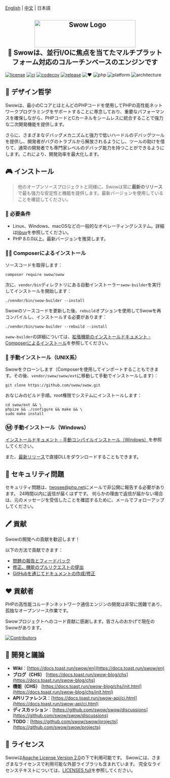 [English](./README.md) | [中文](./README-CN.md) | 日本語

<h2 align="center">
<a href="https://github.com/swow/swow"><img width="320" height="86" alt="Swow Logo" src="https://docs.toast.run/assets/images/swow.svg" /></a><br />
🚀 Swowは、並行I/Oに焦点を当てたマルチプラットフォーム対応のコルーチンベースのエンジンです
</h2>

[![license][license-badge]][license-link]
[![ci][ci-badge]][ci-link]
[![codecov][codecov-badge]][codecov-link]
[![release][release-badge]][release-link]
![❤️][made-with-love-badge]
![php][supported-php-versions-badge]
![platform][supported-platforms-badge]
![architecture][supported-architectures-badge]

## 👾 デザイン哲学

Swowは、最小のCコアとほとんどのPHPコードを使用してPHPの高性能ネットワークプログラミングをサポートすることに専念しており、重要なパフォーマンスを確保しながら、PHPコードとCカーネルをシームレスに統合することで強力な二次開発機能を提供します。

さらに、さまざまなデバッグメカニズムと強力で低いハードルのデバッグツールを提供し、開発者がバグのトラブルから解放されるようにし、ツールの助けを借りて、通常の開発者でも専門家レベルのデバッグ能力を持つことができるようにします。これにより、開発効率を最大化します。

## 🎮 インストール

> 他のオープンソースプロジェクトと同様に、Swowは常に**最新のリリース**で最も強力な安定性と機能を提供します。最新バージョンを使用していることを確認してください。

### 🔎 必要条件

- Linux、Windows、macOSなどの一般的なオペレーティングシステム。詳細は[libuv](https://github.com/libuv/libuv/blob/v1.x/SUPPORTED_PLATFORMS.md)を参照してください。
- PHP 8.0.0以上。最新バージョンを推奨します。

### 👨‍🎤 Composerによるインストール

ソースコードを取得します：

```shell
composer require swow/swow
```

次に、`vendor/bin`ディレクトリにある自動インストーラー`swow-builder`を実行してインストールを開始します：

```shell
./vendor/bin/swow-builder --install
```

Swowのソースコードを更新した後、`rebuild`オプションを使用してSwowを再コンパイルし、インストールする必要があります：

```shell
./vendor/bin/swow-builder --rebuild --install
```

`swow-builder`の詳細については、[拡張機能のインストールドキュメント - Composerによるインストール](https://docs.toast.run/swow/en/install.html)を参照してください。

### 🐧 手動インストール（UNIX系）

Swowをクローンします（Composerを使用してインポートすることもできます。その後、`vendor/swow/swow/ext`に移動して手動でインストールします）：

```shell
git clone https://github.com/swow/swow.git
```

おなじみのビルド手順。root権限でシステムにインストールします：

```shell
cd swow/ext && \
phpize && ./configure && make && \
sudo make install
```

### Ⓜ️ 手動インストール（Windows）

[インストールドキュメント - 手動コンパイルインストール（Windows）](https://docs.toast.run/swow/en/install.html#manually-build-and-install-windows)を参照してください。

また、[最新リリース](https://github.com/swow/swow/releases/latest)で直接DLLをダウンロードすることもできます。

## 🔰️ セキュリティ問題

セキュリティ問題は、[twosee@php.net](mailto:twosee@php.net)にメールで非公開に報告する必要があります。
24時間以内に返信が届くはずです。
何らかの理由で返信が届かない場合は、元のメッセージを受信したことを確認するために、メールでフォローアップしてください。

## 🖊️ 貢献

Swowの開発への貢献を歓迎します！

以下の方法で貢献できます：

* [問題の報告とフィードバック](https://github.com/swow/swow/issues)
* [修正、機能のプルリクエストの提出](https://github.com/swow/swow/pulls)
* [GitHubを通じてドキュメントの作成/修正](https://github.com/toastrun/docs.toast.run)

## ❤️ 貢献者

PHPの高性能コルーチンネットワーク通信エンジンの開発は非常に困難であり、孤独なオープンソース作業です。

Swowプロジェクトへのコード貢献に感謝します。皆さんのおかげで現在のSwowがあります。

[![Contributors](https://opencollective.com/swow/contributors.svg?width=890&button=false)](https://github.com/swow/swow/graphs/contributors)

## 💬 開発と議論

- **Wiki**：[https://docs.toast.run/swow/en](https://docs.toast.run/swow/en)
- **ブログ（CHS）** [https://docs.toast.run/swow-blog/chs](https://docs.toast.run/swow-blog/chs)
- **機能（CHS）** [https://docs.toast.run/swow-blog/chs/init.html](https://docs.toast.run/swow-blog/chs/init.html)
- **APIリファレンス**：[https://docs.toast.run/swow-api/ci.html](https://docs.toast.run/swow-api/ci.html)
- **ディスカッション**：[https://github.com/swow/swow/discussions](https://github.com/swow/swow/discussions)
- **TODO**：[https://github.com/swow/swow/projects](https://github.com/swow/swow/projects)

## 📃 ライセンス

Swowは[Apache License Version 2.0](http://www.apache.org/licenses/LICENSE-2.0.html)の下で利用可能です。
Swowには、さまざまなライセンスで利用可能な外部ライブラリも含まれています。
完全なライセンステキストについては、[LICENSES.full](LICENSES.full)を参照してください。

[license-badge]: https://img.shields.io/badge/license-apache2-blue.svg
[license-link]: LICENSE
[ci-badge]: https://github.com/swow/swow/workflows/tests/badge.svg
[ci-link]: https://github.com/swow/swow/actions?query=workflow:tests
[codecov-badge]: https://codecov.io/gh/swow/swow/branch/develop/graph/badge.svg
[codecov-link]: https://codecov.io/gh/swow/swow
[release-badge]: https://img.shields.io/github/release/swow/swow.svg?include_prereleases
[release-link]: https://github.com/swow/swow/releases
[made-with-love-badge]: https://img.shields.io/badge/made%20with-%E2%9D%A4-f00
[supported-php-versions-badge]: https://img.shields.io/badge/php-8.0--8.3-royalblue.svg
[supported-platforms-badge]: https://img.shields.io/badge/platform-Win32%20|%20GNU/Linux%20|%20macOS%20|%20FreeBSD%20-gold
[supported-architectures-badge]: https://img.shields.io/badge/architecture-x86--64%20|%20ARM64%20|%20mips64el%20|%20riscv64%20-maroon
